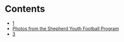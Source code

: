 # Contents

* [1](_drafts/32bpwr3gmail-com-quilting-class-to-be-offered-october-19-november-9th.md)
* [Photos from the Shepherd Youth Football Program
](_drafts/32bpwr3gmail-com-photos-from-the-shepherd-youth-football-program.md)
* [3](_drafts/32bpwr3gmail-com-womens-self-defense-seminar-to-take-place-october-15th.md)

